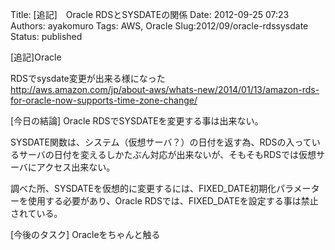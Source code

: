 Title: \[追記\]　Oracle RDSとSYSDATEの関係
Date: 2012-09-25 07:23
Authors: ayakomuro
Tags:  AWS, Oracle
Slug:2012/09/oracle-rdssysdate
Status: published

\[追記\]Oracle

RDSでsysdate変更が出来る様になった  
<http://aws.amazon.com/jp/about-aws/whats-new/2014/01/13/amazon-rds-for-oracle-now-supports-time-zone-change/>

\[今日の結論\] Oracle RDSでSYSDATEを変更する事は出来ない。

SYSDATE関数は、システム（仮想サーバ？）の日付を返す為、RDSの入っているサーバの日付を変えるしかたぶん対応が出来ないが、そもそもRDSでは仮想サーバにアクセス出来ない。

調べた所、SYSDATEを仮想的に変更するには、FIXED\_DATE初期化パラメーターを使用する必要があり、Oracle
RDSでは、FIXED\_DATEを設定する事は禁止されている。

\[今後のタスク\] Oracleをちゃんと触る

